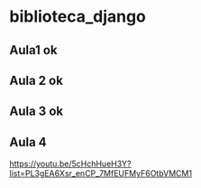 # biblioteca_django

## Aula1 ok
## Aula 2 ok
## Aula 3 ok
## Aula 4
https://youtu.be/5cHchHueH3Y?list=PL3gEA6Xsr_enCP_7MfEUFMyF6OtbVMCM1